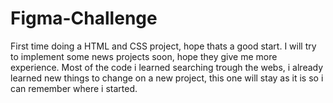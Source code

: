 # Figma-Challenge
First time doing a HTML and CSS project, hope thats a good start.
I will try to implement some news projects soon, hope they give me more experience.
Most of the code i learned searching trough the webs, i already learned new things to change on a new project, this one will stay as it is so i can remember where i
started.

